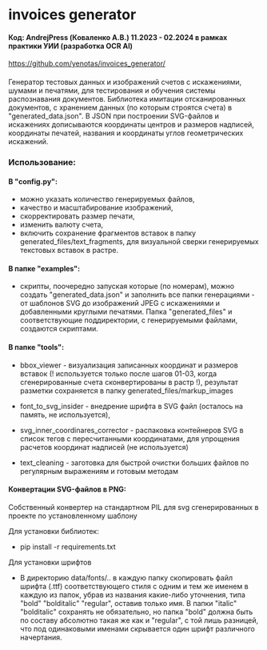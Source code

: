 # invoices generator
#### Код: AndrejPress (Коваленко А.В.) 11.2023 - 02.2024 в рамках практики УИИ (разработка OCR AI)
https://github.com/yenotas/invoices_generator/
####
Генератор тестовых данных и изображений счетов с искажениями, шумами и печатями, 
для тестирования и обучения системы распознавания документов. 
Библиотека имитации отсканированных документов, с хранением данных 
(по которым строятся счета) в "generated_data.json". 
В JSON при построении SVG-файлов и искажениях дописываются координаты центров и размеров надписей,
координаты печатей, названия и координаты углов геометрических искажений.
### Использование:
#### В "config.py":
- можно указать количество генерируемых файлов, 
- качество и масштабирование изображений, 
- скорректировать размер печати, 
- изменить валюту счета, 
- включить сохранение фрагментов вставок в папку generated_files/text_fragments, 
для визуальной сверки генерируемых текстовых вставок в растре. 
#### В папке "examples": 
- скрипты, поочередно запуская которые (по номерам),
можно создать "generated_data.json" и заполнить все папки генерациями - от шаблонов SVG 
до изображений JPEG с искажениями и добавленными круглыми печатями.
Папка "generated_files" и соответствующие поддиректории, с генерируемыми файлами, 
создаются скриптами.
#### В папке "tools": 

- bbox_viewer - визуализация записанных координат и размеров вставок (! используется только после шагов 01-03, 
когда сгенерированные счета сконвертированы в растр !), результат разметки сохраняется в папку 
generated_files/markup_images

- font_to_svg_insider - внедрение шрифта в SVG файл (осталось на память, не используется),

- svg_inner_coordinares_corrector - распаковка контейнеров SVG в список тегов с пересчитанными координатами, 
для упрощения расчетов координат надписей (не используется)

- text_cleaning - заготовка для быстрой очистки больших файлов по регулярным выражениям и готовым методам

####  Конвертации SVG-файлов в PNG:
Собственный конвертер на стандартном PIL для svg сгенерированных в проекте по установленному шаблону

Для установки библиотек:
+ pip install -r requirements.txt

Для установки шрифтов 
+ В директорию data/fonts/.. в каждую папку скопировать файл шрифта (.ttf)
соответствующего стиля с одним и тем же именем в каждую из папок, 
убрав из названия какие-либо уточнения, типа "bold" "bolditalic" "regular", оставив только имя. 
В папки "italic" "bolditalic" сохранять не обязательно, но папка "bold" 
должна быть по составу абсолютно такая же как и "regular", с той лишь разницей, 
что под одинаковыми именами скрывается один шрифт различного начертания. 





